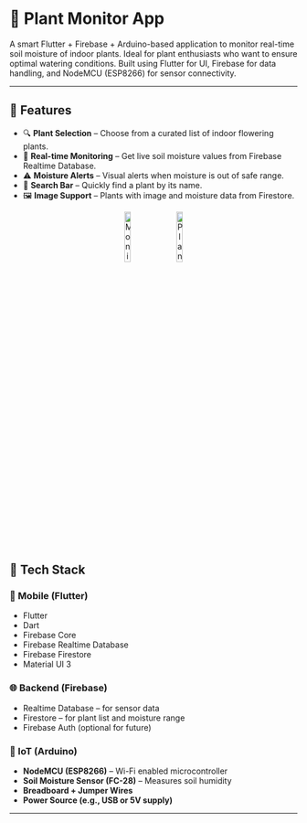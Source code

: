 # 🌿 Plant Monitor App

A smart Flutter + Firebase + Arduino-based application to monitor real-time soil moisture of indoor plants. Ideal for plant enthusiasts who want to ensure optimal watering conditions. Built using Flutter for UI, Firebase for data handling, and NodeMCU (ESP8266) for sensor connectivity.

---

## 📱 Features

- 🔍 **Plant Selection** – Choose from a curated list of indoor flowering plants.
- 📡 **Real-time Monitoring** – Get live soil moisture values from Firebase Realtime Database.
- ⚠️ **Moisture Alerts** – Visual alerts when moisture is out of safe range.
- 🔎 **Search Bar** – Quickly find a plant by its name.
- 🖼️ **Image Support** – Plants with image and moisture data from Firestore.
  
<p align="center">
  <img src="https://github.com/user-attachments/assets/ec73bff3-eb83-4225-8427-247391a0afe2" alt="Monitor Page" width="15%" />
  &nbsp;&nbsp;
  <img src="https://github.com/user-attachments/assets/673fc820-9931-40ef-934a-8d9818c7e666" alt="Plant List Page" width="15%" />
</p>

## 🧰 Tech Stack

### 📱 Mobile (Flutter)

- Flutter
- Dart
- Firebase Core
- Firebase Realtime Database
- Firebase Firestore
- Material UI 3

### 🌐 Backend (Firebase)

- Realtime Database – for sensor data
- Firestore – for plant list and moisture range
- Firebase Auth (optional for future)

### 🤖 IoT (Arduino)

- **NodeMCU (ESP8266)** – Wi-Fi enabled microcontroller
- **Soil Moisture Sensor (FC-28)** – Measures soil humidity
- **Breadboard + Jumper Wires**
- **Power Source (e.g., USB or 5V supply)**

---



